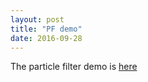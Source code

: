 ```yaml
---
layout: post
title: "PF demo"
date: 2016-09-28
---
```


The particle filter demo is [here](http://zhehe.github.io/blog/pf.html)
